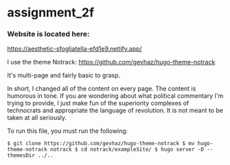 # assignment_2f

### Website is located here: 
https://aesthetic-sfogliatella-efd1e9.netlify.app/

I use the theme Notrack: https://github.com/gevhaz/hugo-theme-notrack

It's multi-page and fairly basic to grasp.

In short, I changed all of the content on every page. The content is humorous in tone. If you are wondering about what political commentary I'm trying to provide, I just make fun of the superiority complexes of technocrats and appropriate the language of revolution. It is not meant to be taken at all seriously.

To run this file, you must run the following:

`$ git clone https://github.com/gevhaz/hugo-theme-notrack
$ mv hugo-theme-notrack notrack
$ cd notrack/exampleSite/
$ hugo server -D --themesDir ../..`
